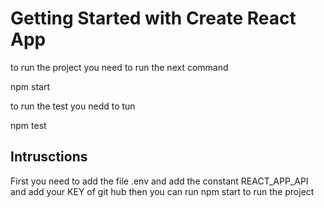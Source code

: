 # Getting Started with Create React App

to run the project you need to run the next command

npm start

to run the test you nedd to tun 

npm test

## Intrusctions

First you need to add the file .env and add the constant REACT_APP_API and add your KEY of git hub
 then you can run npm start to run the project

 